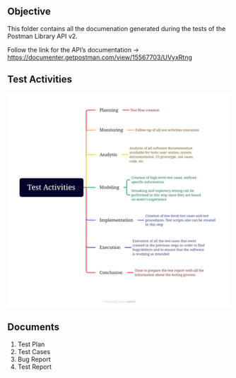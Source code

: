 ## Objective

This folder contains all the documenation generated during the tests of the Postman Library API v2.

Follow the link for the API’s documentation → https://documenter.getpostman.com/view/15567703/UVyxRtng

## Test Activities

<p align="center">
  <img src="https://github.com/tatarv/API-Testing-Project/blob/main/1.%20Documentation/Test%20Activities.png">
</p>

## Documents

1. Test Plan
2. Test Cases
3. Bug Report
4. Test Report

